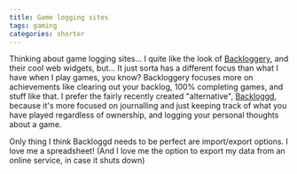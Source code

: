 ```yaml
---
title: Game logging sites
tags: gaming
categories: shorter
---
```


Thinking about game logging sites... I quite like the look of [Backloggery](https://www.backloggery.com), and their cool web widgets, but... It just sorta has a different focus than what I have when I play games, you know? Backloggery focuses more on achievements like clearing out your backlog, 100% completing games, and stuff like that. I prefer the fairly recently created "alternative", [Backloggd](https://backloggd.com), because it's more focused on journalling and just keeping track of what you have played regardless of ownership, and logging your personal thoughts about a game. 

Only thing I think Backloggd needs to be perfect are import/export options. I love me a spreadsheet! (And I love me the option to export my data from an online service, in case it shuts down)